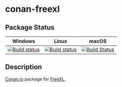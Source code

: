 # conan-freexl

## Package Status

| Windows | Linux | macOS |
|:-------:|:-----:|:-----:|
|[![Build status](https://ci.appveyor.com/api/projects/status/qokqsoskhdaiis1v/branch/testing%2F1.0.5?svg=true)](https://ci.appveyor.com/project/SpaceIm/conan-freexl)|[![Build status](https://github.com/SpaceIm/conan-freexl/workflows/.github/workflows/conan.yml/badge.svg?branch=testing%2F1.0.5)](https://github.com/SpaceIm/conan-freexl/actions?query=branch%3Atesting%2F1.0.5)|[![Build Status](https://travis-ci.com/SpaceIm/conan-freexl.svg?branch=testing%2F1.0.5)](https://travis-ci.com/SpaceIm/conan-freexl)|

## Description

[Conan.io](https://conan.io) package for [FreeXL](https://www.gaia-gis.it/fossil/freexl/index).
